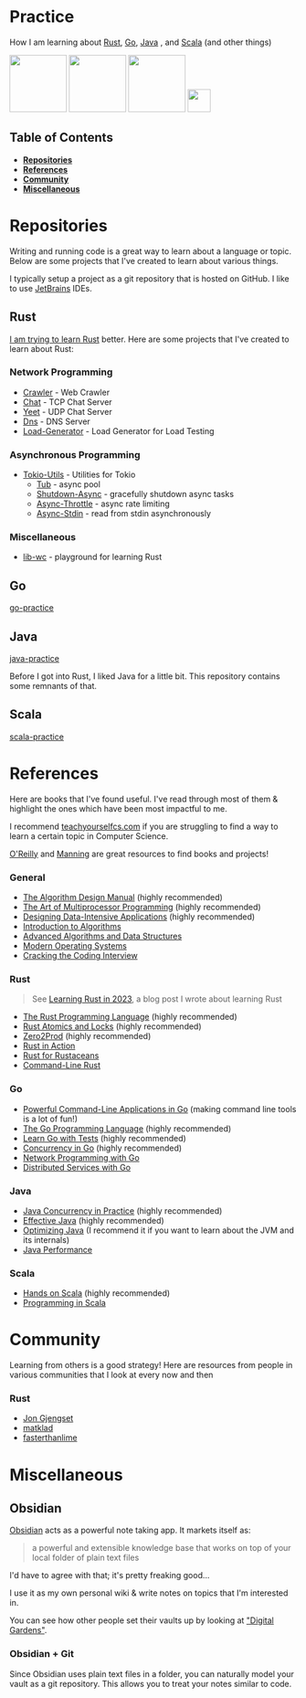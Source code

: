 # Practice

 How I am learning about [Rust](https://www.rust-lang.org/), [Go](https://go.dev/), [Java](https://dev.java/)
, and [Scala](https://www.scala-lang.org/) (and other things)

<p float="left">
  <img src="https://rustacean.net/assets/rustacean-flat-happy.png" width="100" />
  <img src="https://download.logo.wine/logo/Go_(programming_language)/Go_(programming_language)-Logo.wine.png" width="100" />
  <img src="https://1000logos.net/wp-content/uploads/2020/09/Java-Logo-500x313.png" width="100" /> 
  <img src="https://www.scala-lang.org/resources/img/frontpage/scala-spiral.png" width="40" />
</p>

## Table of Contents

- **[Repositories](#repositories)**<br>
- **[References](#references)**<br>
- **[Community](#community)**<br>
- **[Miscellaneous](#miscellaneous)**<br>

# Repositories


Writing and running code is a great way to learn about a language or topic. Below are some projects that I've created to learn about various things.

I typically setup a project as a git repository that is hosted on GitHub. I like to use [JetBrains](https://www.jetbrains.com/all/) IDEs.


## Rust
 
[I am trying to learn Rust](https://www.wcygan.io/post/learning-rust-in-2023/) better.
Here are some projects that I've created to learn about Rust:

### Network Programming
- [Crawler](https://github.com/wcygan/crawler) - Web Crawler
- [Chat](https://github.com/wcygan/chat) - TCP Chat Server
- [Yeet](https://github.com/wcygan/yeet) - UDP Chat Server
- [Dns](https://github.com/wcygan/dns) - DNS Server
- [Load-Generator](https://github.com/wcygan/load-generator) - Load Generator for Load Testing

### Asynchronous Programming

- [Tokio-Utils](https://github.com/wcygan/tokio-utils) - Utilities for Tokio
  - [Tub](https://github.com/wcygan/tub) - async pool
  - [Shutdown-Async](https://github.com/wcygan/shutdown-async) - gracefully shutdown async tasks
  - [Async-Throttle](https://github.com/wcygan/async-throttle) - async rate limiting
  - [Async-Stdin](https://github.com/wcygan/async-stdin) - read from stdin asynchronously
  
### Miscellaneous

- [lib-wc](https://github.com/wcygan/lib-wc) - playground for learning Rust

## Go

[go-practice](https://github.com/wcygan/go-practice)

## Java

[java-practice](https://github.com/wcygan/java-practice)

Before I got into Rust, I liked Java for a little bit. This repository contains some remnants of that.

## Scala

[scala-practice](https://github.com/wcygan/scala-practice)

# References

Here are books that I've found useful. I've read through most of them & highlight the ones which have been most impactful to me.

I recommend [teachyourselfcs.com](https://teachyourselfcs.com/) if you are struggling to find a way to learn a certain topic in Computer Science.

[O'Reilly](https://www.oreilly.com/) and [Manning](https://www.manning.com/) are great resources to find books and projects!

### General

- [The Algorithm Design Manual](https://www.algorist.com/) (highly recommended)
- [The Art of Multiprocessor Programming](https://www.oreilly.com/library/view/the-art-of/9780123705914/) (highly recommended)
- [Designing Data-Intensive Applications](https://dataintensive.net/) (highly recommended)
- [Introduction to Algorithms](https://mitpress.mit.edu/books/introduction-algorithms-third-edition) 
- [Advanced Algorithms and Data Structures](https://www.oreilly.com/library/view/advanced-algorithms-and/9781617295485VE/)
- [Modern Operating Systems](https://www.pearson.com/us/higher-education/program/Tanenbaum-Modern-Operating-Systems-4th-Edition/PGM80736.html)
- [Cracking the Coding Interview](https://www.crackingthecodinginterview.com/)

### Rust

> See [Learning Rust in 2023](https://www.wcygan.io/post/learning-rust-in-2023/), a blog post I wrote about learning Rust

- [The Rust Programming Language](https://nostarch.com/Rust2018) (highly recommended)
- [Rust Atomics and Locks](https://marabos.nl/atomics/) (highly recommended)
- [Zero2Prod](https://www.zero2prod.com/) (highly recommended)
- [Rust in Action](https://www.manning.com/books/rust-in-action)
- [Rust for Rustaceans](https://nostarch.com/rust-rustaceans)
- [Command-Line Rust](https://www.oreilly.com/library/view/command-line-rust/9781098109424/)

### Go

- [Powerful Command-Line Applications in Go](https://pragprog.com/titles/rggo/powerful-command-line-applications-in-go/) (making command line tools is a lot of fun!)
- [The Go Programming Language](https://www.gopl.io/) (highly recommended)
- [Learn Go with Tests](https://quii.gitbook.io/learn-go-with-tests/) (highly recommended)
- [Concurrency in Go](https://www.oreilly.com/library/view/concurrency-in-go/9781491941294/) (highly recommended)
- [Network Programming with Go](https://nostarch.com/networkprogrammingwithgo)
- [Distributed Services with Go](https://pragprog.com/titles/tjgo/distributed-services-with-go/)

### Java

- [Java Concurrency in Practice](https://jcip.net/) (highly recommended)
- [Effective Java](https://www.oreilly.com/library/view/effective-java/9780134686097/) (highly recommended)
- [Optimizing Java](https://www.oreilly.com/library/view/optimizing-java/9781492039259/) (I recommend it if you want to learn about the JVM and its internals)
- [Java Performance](https://www.oreilly.com/library/view/java-performance-2nd/9781492056102/)

### Scala
- [Hands on Scala](https://www.handsonscala.com/) (highly recommended)
- [Programming in Scala](https://www.artima.com/shop/programming_in_scala_5ed)


# Community

Learning from others is a good strategy! Here are resources from people in various communities that I look at every now and then

### Rust

- [Jon Gjengset](https://www.youtube.com/@JonGjengset?themeRefresh=1)
- [matklad](https://matklad.github.io/)
- [fasterthanlime](https://fasterthanli.me/)

# Miscellaneous

## Obsidian

[Obsidian](https://obsidian.md/) acts as a powerful note taking app. It markets itself as:

>a powerful and extensible knowledge base
that works on top of your local folder of plain text files

I'd have to agree with that; it's pretty freaking good...

I use it as my own personal wiki & write notes on topics that I'm interested in.

You can see how other people set their vaults up by looking at ["Digital Gardens"](https://github.com/MaggieAppleton/digital-gardeners).

### Obsidian + Git

Since Obsidian uses plain text files in a folder, you can naturally model your vault as a git repository. This allows you to treat your notes similar to code.